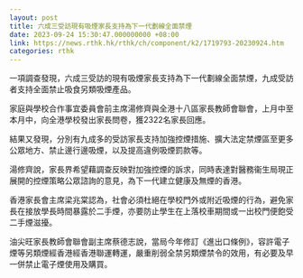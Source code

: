 ```yaml
---
layout: post
title: 六成三受訪現有吸煙家長支持為下一代劃線全面禁煙
date: 2023-09-24 15:30:47.000000000 +08:00
link: https://news.rthk.hk/rthk/ch/component/k2/1719793-20230924.htm
categories: rthk
---
```


一項調查發現，六成三受訪的現有吸煙家長支持為下一代劃線全面禁煙，九成受訪者支持全面禁止吸食另類吸煙產品。

家庭與學校合作事宜委員會前主席湯修齊與全港十八區家長教師會聯會，上月中至本月中，向全港學校發出家長問卷，獲2322名家長回應。

結果又發現，分別有九成多的受訪家長支持加強控煙措施、擴大法定禁煙區至更多公眾地方、禁止邊行邊吸煙，以及提高違例吸煙罰款等。

湯修齊說，家長界希望藉調查反映對加強控煙的訴求，同時表達對醫務衞生局現正展開的控煙策略公眾諮詢的意見，為下一代建立健康及無煙的香港。

香港家長會主席梁兆棠認為，社會必須杜絕在學校門外或附近吸煙的行為，避免家長在接放學長時間暴露於二手煙，亦要防止學生在上落校車期間或一出校門便飽受二手煙滋擾。

油尖旺家長教師會聯會副主席蔡德志說，當局今年修訂《進出口條例》，容許電子煙等另類煙經香港經香港聯運轉運，嚴重削弱全禁另類煙禁令的效用，有必要及早一併禁止電子煙使用及購買。

